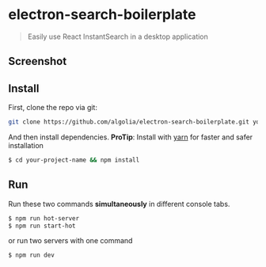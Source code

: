 # electron-search-boilerplate

> Easily use React InstantSearch in a desktop application

## Screenshot

## Install

First, clone the repo via git:

```bash
git clone https://github.com/algolia/electron-search-boilerplate.git your-project-name
```

And then install dependencies.
**ProTip**: Install with [yarn](https://github.com/yarnpkg/yarn) for faster and safer installation

```bash
$ cd your-project-name && npm install
```

## Run

Run these two commands __simultaneously__ in different console tabs.

```bash
$ npm run hot-server
$ npm run start-hot
```

or run two servers with one command

```bash
$ npm run dev
```
